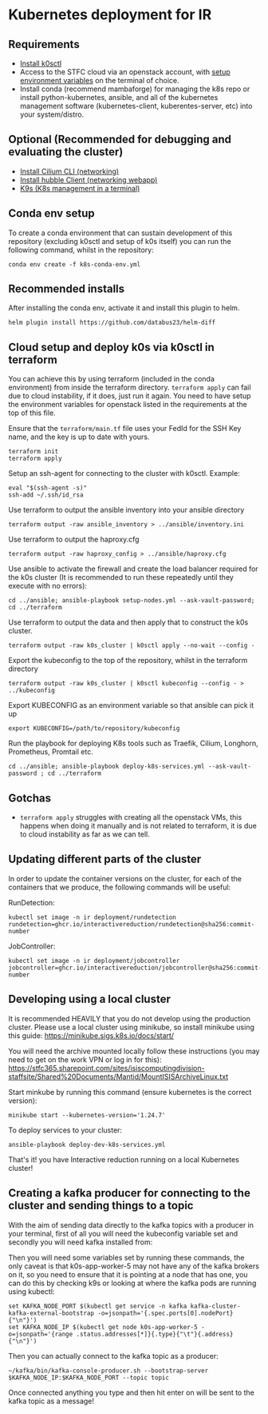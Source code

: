 # Kubernetes deployment for IR

Requirements
-------------

- [Install k0sctl](https://github.com/k0sproject/k0sctl#installation)
- Access to the STFC cloud via an openstack account, with [setup environment variables](https://stfc-cloud-docs.readthedocs.io/en/latest/howto/CreateVMFromCommandLine.html#setting-up-the-environment-to-select-project) on the terminal of choice.
- Install conda (recommend mambaforge) for managing the k8s repo or install python-kubernetes, ansible, and all of the kubernetes management software (kubernetes-client, kuberentes-server, etc) into your system/distro.

Optional (Recommended for debugging and evaluating the cluster)
----------------------------------------------------------------

- [Install Cilium CLI (networking)](https://docs.cilium.io/en/stable/gettingstarted/k8s-install-default/#install-the-cilium-cli)
- [Install hubble Client (networking webapp)](https://docs.cilium.io/en/v1.10/gettingstarted/hubble_setup/#install-the-hubble-client)
- [K9s (K8s management in a terminal)](https://k9scli.io/topics/install/)

Conda env setup
---------------

To create a conda environment that can sustain development of this repository (excluding k0sctl and setup of k0s itself) you can run the following command, whilst in the repository:

```shell
conda env create -f k8s-conda-env.yml
```

Recommended installs
---------------------

After installing the conda env, activate it and install this plugin to helm.

```shell
helm plugin install https://github.com/databus23/helm-diff
```

Cloud setup and deploy k0s via k0sctl in terraform
---------------------------------------------------

You can achieve this by using terraform (included in the conda environment) from inside the terraform directory. `terraform apply` can fail due to cloud instability, if it does, just run it again. You need to have setup the environment variables for openstack listed in the requirements at the top of this file.

Ensure that the `terraform/main.tf` file uses your FedId for the SSH Key name, and the key is up to date with yours.

```shell
terraform init
terraform apply
```

Setup an ssh-agent for connecting to the cluster with k0sctl. Example:

```shell
eval "$(ssh-agent -s)"
ssh-add ~/.ssh/id_rsa
```

Use terraform to output the ansible inventory into your ansible directory

```shell
terraform output -raw ansible_inventory > ../ansible/inventory.ini
```

Use terraform to output the haproxy.cfg

```shell
terraform output -raw haproxy_config > ../ansible/haproxy.cfg
```

Use ansible to activate the firewall and create the load balancer required for the k0s cluster (It is recommended to run these repeatedly until they execute with no errors):

```shell
cd ../ansible; ansible-playbook setup-nodes.yml --ask-vault-password; cd ../terraform
```

Use terraform to output the data and then apply that to construct the k0s cluster.

```shell
terraform output -raw k0s_cluster | k0sctl apply --no-wait --config -
```

Export the kubeconfig to the top of the repository, whilst in the terraform directory

```shell
terraform output -raw k0s_cluster | k0sctl kubeconfig --config - > ../kubeconfig
```

Export KUBECONFIG as an environment variable so that ansible can pick it up

```shell
export KUBECONFIG=/path/to/repository/kubeconfig
```

Run the playbook for deploying K8s tools such as Traefik, Cilium, Longhorn, Prometheus, Promtail etc.

```shell
cd ../ansible; ansible-playbook deploy-k8s-services.yml --ask-vault-password ; cd ../terraform
```

Gotchas
-------

- `terraform apply` struggles with creating all the openstack VMs, this happens when doing it manually and is not related to terraform, it is due to cloud instability as far as we can tell.

Updating different parts of the cluster
---------------------------------------

In order to update the container versions on the cluster, for each of the containers that we produce, the following commands will be useful:

RunDetection:

```shell
kubectl set image -n ir deployment/rundetection rundetection=ghcr.io/interactivereduction/rundetection@sha256:commit-number
```

JobController:

```shell
kubectl set image -n ir deployment/jobcontroller jobcontroller=ghcr.io/interactivereduction/jobcontroller@sha256:commit-number
```

Developing using a local cluster
--------------------------------

It is recommended HEAVILY that you do not develop using the production cluster. Please use a local cluster using minikube, so install minikube using this guide: <https://minikube.sigs.k8s.io/docs/start/>

You will need the archive mounted locally follow these instructions (you may need to get on the work VPN or log in for this): <https://stfc365.sharepoint.com/sites/isiscomputingdivision-staffsite/Shared%20Documents/Mantid/MountISISArchiveLinux.txt>

Start minkube by running this command (ensure kubernetes is the correct version):

```shell
minikube start --kubernetes-version='1.24.7'
```

To deploy services to your cluster:
```shell
ansible-playbook deploy-dev-k8s-services.yml
```

That's it! you have Interactive reduction running on a local Kubernetes cluster!

Creating a kafka producer for connecting to the cluster and sending things to a topic
-------------------------------------------------------------------------------------

With the aim of sending data directly to the kafka topics with a producer in your terminal, first of all you will need the kubeconfig variable set and secondly you will need kafka installed from:

Then you will need some variables set by running these commands, the only caveat is that k0s-app-worker-5 may not have any of the kafka brokers on it, so you need to ensure that it is pointing at a node that has one, you can do this by checking k9s or looking at where the kafka pods are running using kubectl:

```shell
set KAFKA_NODE_PORT $(kubectl get service -n kafka kafka-cluster-kafka-external-bootstrap -o=jsonpath='{.spec.ports[0].nodePort}{"\n"}')
set KAFKA_NODE_IP $(kubectl get node k0s-app-worker-5 -o=jsonpath='{range .status.addresses[*]}{.type}{"\t"}{.address}{"\n"}')
```

Then you can actually connect to the kafka topic as a producer:

```shell
~/kafka/bin/kafka-console-producer.sh --bootstrap-server $KAFKA_NODE_IP:$KAFKA_NODE_PORT --topic topic
```

Once connected anything you type and then hit enter on will be sent to the kafka topic as a message!
